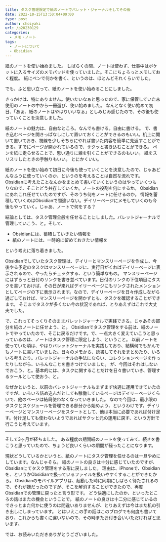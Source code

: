 ```yaml
---
title: タスク管理限定で紙のノートでバレット・ジャーナルそしてその後
date: 2022-10-15T13:50:04+09:00
type: post
author: choiyaki
url: /p20230129
categories: 
  - メモ・ノート
tags:
  - ノートについて
  - Obsidian
---
```

紙のノートを使い始めました。
しばらくの間、ノートは使わず、仕事中はポケットに入るサイズのメモパッドを使っていました。そこにちょろっとメモしておく程度。
紙にペンで何かを書く、というのは、ほとんどそれくらいでした。

でも、ふと思い立って、紙のノートを使い始めることにしました。

きっかけは、特にありません。使いたいなぁと思ったので、家に保管していた未使用のノートの中から一冊選び、使い始めました。
なんとなく使い始めて初日、「あぁ、紙のノートはやはりいいなぁ」としみじみ感じたので、その後も使っていくことを決意しました。

紙のノートの魅力は、自由なところ。なんでも書ける。自由に書ける。
で、書き込むページを開きっぱなしにして置いておくことができるのもいい。机上に開いて置いておき、視線を少しそちらにやれば書いた内容を簡単に見返すことができる。すでにページが開かれているので、サクッと書き込むことができる。
ペンを紙に走らせることで、思い通りに線を引くことができるのもいい。
紙をスリスリしたときの手触りもいい。
とにかくいい。

紙のノートを使い始めて初日に今後も使っていくことを決意したので、じゃあどんなふうに使っていくのか、というのを考えることは自然な流れです。
Obsidianに考えたことなんかをまとめて書いていくというのはやっていくつもりなので、そことどう共存していくか。ノートの役割を何にするか。
Obsidianにあれこれ任せていたのですが、そのうち何をノートに任せるのか。
情報を蓄積していくのはObsidianで間違いない。デイリーページにメモしていくのも今後もやっていく。じゃあ、ノートで何をする？

結論としては、タスク管理全般を任せることにしました。バレットジャーナルで管理していこう、と。そして、

- Obsidianには、蓄積していきたい情報を
- 紙のノートには、一時的に留めておきたい情報を

という考えに落ち着きました。

Obsidianでしていたタスク管理は、デイリーとマンスリーページを作成し、今後やる予定のタスクはマンスリーページに、実行日がくればデイリーページに表示されるので、やったらチェックする、という簡単なもの。
マンスリーページにはずらっと日付のリンクを書き並べています。日付のリンクの下位項目にタスクを書いておけば、その日が来ればデイリーページにもリンクされたメンションとしてページの下に表示されます。なので、デイリーページを日々作成しながら過ごしておけば、マンスリーページを開かずとも、タスクを確認することができます。
そこまでタスクが多くない今の状況であれば、とりあえずはこれで大丈夫でした。

で、これってそっくりそのままバレットジャーナルで実践できる。じゃあその部分を紙のノートに任せよう、と。
Obsidianでタスク管理をする前は、紙のノートでやっていたので、そこに戻るだけです。で、一点大きく変えていこうと思っっているのは、ノートはタスク管理に限定しよう、ということ。
以前ノートを使っていた頃は、やはりバレットジャーナルを実践しており、結構何でもかんでもノートに書いていました。日々のメモから、読書してそれをまとめたり、いろいろ考えたり。バレットジャーナルの手法にならい、コレクションページを作ったりしながら、いろんなことを書きつけていました。
が、今回はそれはしないでおこう、と。基本的には、タスクに関することだけを日々書いていき、管理するツールとして使おう、と。

なぜかというと、以前のバレットジャーナルもまずまず快適に運用できていたのですが、いろいろ詰め込んだとしても稼働しているページはデイリーページくらいで、他のページは結局使わなくなっていきました。
なので今回は、最小限のタスクとスケジュールを管理できる部分から始めよう、というわけです。デイリーページとマンスリーページをスタートとして、他は本当に必要であれば付け足す。付け足しても使わないようであればサクッと元の運用に戻す、という方針で行こうと考えています。

---

そして3ヶ月が経ちました。
ある程度の期間紙のノートを使ってみて、続きを書こうと思っていたので、ちょうど良いくらいの期間が経ったことになります。

現状どうしているかというと、紙のノートにタスク管理を任せるのは一旦やめにしています。なんじゃそら。
紙のノートの良さは十分に感じていたのですが、Obsidianにてタスク管理をする形に戻しました。
理由は、iPhoneで、Obsidianを、というかObsidianで扱っているファイルを扱いやすくすることができたから。
Obsidianのモバイルアプリは、起動した時に同期にしばらく待たされるので、それが嫌だったのですが、そこを解消することができたので、再度Obsidianでの管理に戻ったと言う形です。
どう快適にしたのか、といったところの話はまたの機会ということで。
紙のノートの良さは十二分に感じているのできっとまた何かに使うのは間違いありませんが、とりあえずは今はまた机の引き出しにしまっています。
とはいえこの手の話はこのブログでも何度も書いており、これからも書くに違いないので、その時またお付き合いいただければと思います。

では、お読みいただきありがとうございました。